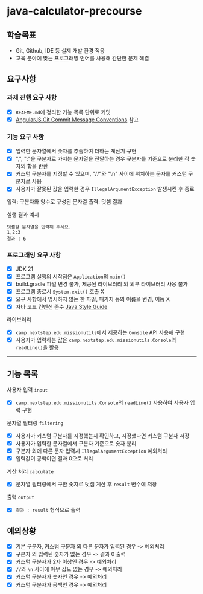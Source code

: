 # java-calculator-precourse

## 학습목표
* Git, Github, IDE 등 실제 개발 환경 적응
* 교육 분야에 맞는 프로그래밍 언어를 사용해 간단한 문제 해결

## 요구사항

### 과제 진행 요구 사항
- [x] `REAEME.md`에 정리한 기능 목록 단위로 커밋
- [x] [AngularJS Git Commit Message Conventions](https://gist.github.com/stephenparish/9941e89d80e2bc58a153) 참고

### 기능 요구 사항
- [x] 입력한 문자열에서 숫자를 추출하여 더하는 계산기 구현
- [x] ",", ":"을 구분자로 가지는 문자열을 전달하는 경우 구분자를 기준으로 분리한 각 숫자의 합을 반환
- [x] 커스텀 구분자를 지정할 수 있으며, "//"와 "\n" 사이에 위치하는 문자를 커스텀 구분자로 사용
- [x] 사용자가 잘못된 값을 입력한 경우 `IllegalArgumentException` 발생시킨 후 종료

입력: 구분자와 양수로 구성된 문자열
출력: 덧셈 결과

실행 결과 예시
```
덧셈할 문자열을 입력해 주세요.
1,2:3
결과 : 6
```

### 프로그래밍 요구 사항
- [x] JDK 21
- [x] 프로그램 실행의 시작점은 `Application`의 `main()`
- [x] build.gradle 파일 변경 불가, 제공된 라이브러리 외 외부 라이브러리 사용 불가
- [x] 프로그램 종료시 `System.exit()` 호출 X
- [x] 요구 사항에서 명시하지 않는 한 파일, 패키지 등의 이름을 변경, 이동 X
- [x] 자바 코드 컨벤션 준수 [Java Style Guide](https://github.com/woowacourse/woowacourse-docs/tree/main/styleguide/java)

라이브러리
- [x] `camp.nextstep.edu.missionutils`에서 제공하는 `Console` API 사용해 구현
- [x] 사용자가 입력하는 값은 `camp.nextstep.edu.missionutils.Console`의 `readLine()`을 활용

---

## 기능 목록

사용자 입력 `input`
- [x] `camp.nextstep.edu.missionutils.Console`의 `readLine()` 사용하여 사용자 입력 구현

문자열 필터링 `filtering`
- [x] 사용자가 커스텀 구분자를 지정했는지 확인하고, 지정했다면 커스텀 구분자 저장
- [x] 사용자가 입력한 문자열에서 구분자 기준으로 숫자 분리
- [x] 구분자 외에 다른 문자 입력시 `IllegalArgumentException` 예외처리
- [x] 입력값이 공백이면 결과 0으로 처리

계산 처리 `calculate`
- [x] 문자열 필터링에서 구한 숫자로 덧셈 계산 후 `result` 변수에 저장

출력 `output`
- [x] `결과 : result` 형식으로 출력

## 예외상황
- [x] 기본 구분자, 커스텀 구분자 외 다른 문자가 입력된 경우 -> 예외처리
- [x] 구분자 외 입력된 숫자가 없는 경우 -> 결과 0 출력
- [x] 커스텀 구분자가 2자 이상인 경우 -> 예외처리
- [x] `//`와 `\n` 사이에 아무 값도 없는 경우 -> 예외처리
- [x] 커스텀 구분자가 숫자인 경우 -> 예외처리
- [x] 커스텀 구분자가 공백인 경우 -> 예외처리